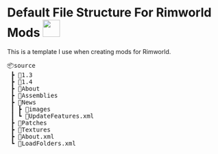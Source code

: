 # Default File Structure For Rimworld Mods <img src="https://i.imgur.com/aA24Fne.png" title="" alt="" width="40">

This is a template I use when creating mods for Rimworld.

<pre>📦source
 ┣ 📂1.3
 ┣ 📂1.4
 ┣ 📂About
 ┣ 📂Assemblies
 ┣ 📂News
 ┃ ┣ 📂images
 ┃ ┗ 📜UpdateFeatures.xml
 ┣ 📂Patches
 ┣ 📂Textures
 ┣ 📜About.xml
 ┗ 📜LoadFolders.xml</pre>